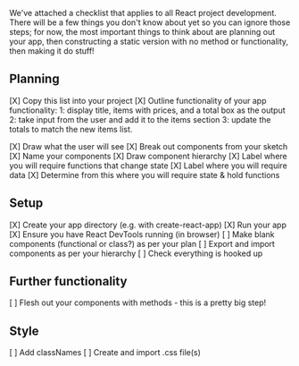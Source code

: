 We've attached a checklist that applies to all React project development. There will be a few things you don't know about yet so you can ignore those steps; for now, the most important things to think about are planning out your app, then constructing a static version with no method or functionality, then making it do stuff!

## Planning

[X] Copy this list into your project
[X] Outline functionality of your app functionality:
1: display title, items with prices, and a total box as the output
2: take input from the user and add it to the items section
3: update the totals to match the new items list.

[X] Draw what the user will see
[X] Break out components from your sketch
[X] Name your components
[X] Draw component hierarchy
[X] Label where you will require functions that change state
[X] Label where you will require data
[X] Determine from this where you will require state & hold functions

## Setup

[X] Create your app directory (e.g. with create-react-app)
[X] Run your app
[X] Ensure you have React DevTools running (in browser)
[ ] Make blank components (functional or class?) as per your plan
[ ] Export and import components as per your hierarchy
[ ] Check everything is hooked up

## Further functionality

[ ] Flesh out your components with methods - this is a pretty big step!

## Style

[ ] Add classNames
[ ] Create and import .css file(s)
